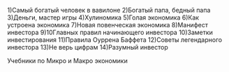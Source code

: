 1)Самый богатый человек в вавилоне
2)Богатый папа, бедный папа
3)Деньги, мастер игры
4)Хулиномика
5)Голая экономика
6)Как устроена экономика
7)Новая повенческая экономика
8)Манифест инвестора
9)10Главных правил начинающего инвестора
10)Заметки инвестирования
11)Правила Оуррена Баффета
12)Советы легендарного инвестора
13)Не верь цифрам
14)Разумный инвестор

Учебники по Микро и Макро экономики